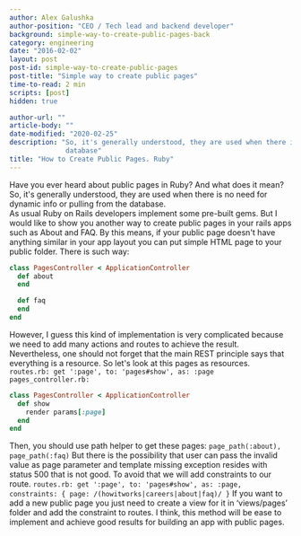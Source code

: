 ```yaml
---
author: Alex Galushka
author-position: "CEO / Tech lead and backend developer"
background: simple-way-to-create-public-pages-back
category: engineering
date: "2016-02-02"
layout: post
post-id: simple-way-to-create-public-pages
post-title: "Simple way to create public pages"
time-to-read: 2 min
scripts: [post]
hidden: true

author-url: ""
article-body: ""
date-modified: "2020-02-25"
description: "So, it's generally understood, they are used when there is no need for dynamic info or pulling from the
              database"
title: "How to Create Public Pages. Ruby"
---
```


Have you ever heard about public pages in Ruby? And what does it mean? So, it's generally understood, they are used when there is no need for dynamic info or pulling from the database.  
As usual Ruby on Rails developers implement some pre-built gems. But I would like to show you another way to create public pages in your rails apps such as About and FAQ. By this means, if your public page doesn't have anything similar in your app layout you can put simple HTML page to your public folder. There is such way:

```ruby
class PagesController < ApplicationController
  def about
  end

  def faq
  end
end
```
However, I guess this kind of implementation is very complicated because we need to add many actions and routes to achieve the result. Nevertheless, one should not forget that the main REST principle says that everything is a resource. So let's look at this pages as resources.
`routes.rb:
get ':page', to: 'pages#show', as: :page
pages_controller.rb:`

```ruby
class PagesController < ApplicationController
  def show
    render params[:page]
  end
end
```
Then, you should use path helper to get these pages:
`page_path(:about), page_path(:faq)`
But there is the possibility that user can pass the invalid value as page parameter and template missing exception resides with status 500 that is not good. To avoid that we will add constraints to our route.
`routes.rb:
 get ':page', to: 'pages#show', as: :page, constraints: { page: /(howitworks|careers|about|faq)/ }`
If you want to add a new public page you just need to create a view for it in ‘views/pages’ folder and add the constraint to routes.
I think, this method will be ease to implement and achieve good results for building an app with public pages.
